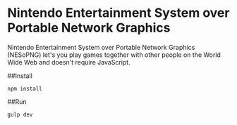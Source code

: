 Nintendo Entertainment System over Portable Network Graphics
============================================================

Nintendo Entertainment System over Portable Network Graphics (NESoPNG) let's you play games together with other people on the World Wide Web and doesn't require JavaScript.


##Install
```
npm install
```

##Run
```
gulp dev
```




